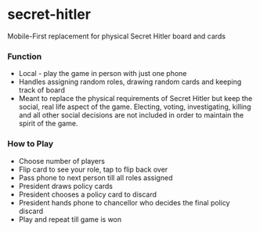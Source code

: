 # secret-hitler
Mobile-First replacement for physical Secret Hitler board and cards

### Function
- Local - play the game in person with just one phone 
- Handles assigning random roles, drawing random cards and keeping track of board  
- Meant to replace the physical requirements of Secret Hitler but keep the social, real life aspect of the game. Electing, voting, investigating, killing and all other social decisions are not included in order to maintain the spirit of the game.

### How to Play
- Choose number of players  
- Flip card to see your role, tap to flip back over  
- Pass phone to next person till all roles assigned  
- President draws policy cards  
- President chooses a policy card to discard  
- President hands phone to chancellor who decides the final policy discard
- Play and repeat till game is won  
